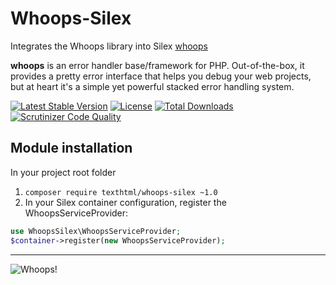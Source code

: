# Whoops-Silex

Integrates the Whoops library into Silex [whoops](https://github.com/filp/whoops)

**whoops** is an error handler base/framework for PHP. Out-of-the-box, it
provides a pretty error interface that helps you debug your web projects, 
but at heart it's a simple yet powerful stacked error handling system.

[![Latest Stable Version](https://poser.pugx.org/texthtml/whoops-silex/v/stable.svg)](https://packagist.org/packages/texthtml/whoops-silex)
[![License](https://poser.pugx.org/texthtml/whoops-silex/license.svg)](https://packagist.org/packages/texthtml/whoops-silex)
[![Total Downloads](https://poser.pugx.org/texthtml/whoops-silex/downloads.svg)](https://packagist.org/packages/texthtml/whoops-silex)
[![Scrutinizer Code Quality](https://scrutinizer-ci.com/g/texthtml/whoops-silex/badges/quality-score.png?b=master)](https://scrutinizer-ci.com/g/texthtml/whoops-silex/?branch=master)

## Module installation

In your project root folder

1. `composer require texthtml/whoops-silex ~1.0`
2. In your Silex container configuration, register the WhoopsServiceProvider:

```php
use WhoopsSilex\WhoopsServiceProvider;
$container->register(new WhoopsServiceProvider);
```

-----

![Whoops!](http://i.imgur.com/xiZ1tUU.png)
